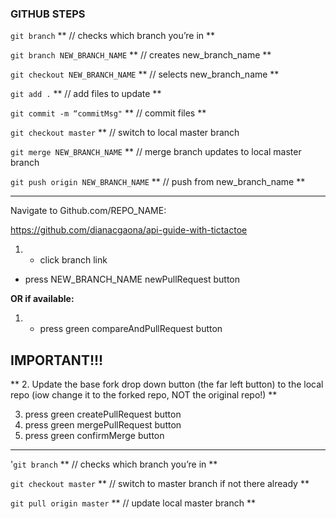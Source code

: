### GITHUB STEPS

`git branch`
** // checks which branch you’re in **

`git branch NEW_BRANCH_NAME`
** // creates new_branch_name **

`git checkout NEW_BRANCH_NAME`
** // selects new_branch_name **

`git add .`
** // add files to update **

`git commit -m “commitMsg"`
** // commit files **

`git checkout master`
** // switch to local master branch

`git merge NEW_BRANCH_NAME`
** // merge branch updates to local master branch

`git push origin NEW_BRANCH_NAME`
** // push from new_branch_name **

---
Navigate to Github.com/REPO_NAME:

https://github.com/dianacgaona/api-guide-with-tictactoe

1. * click branch link
 * press NEW_BRANCH_NAME newPullRequest button

**OR if available:**

1. * press green compareAndPullRequest button

## IMPORTANT!!!

** 2. Update the base fork drop down button (the far left button) to the local repo (iow change it to the forked repo, NOT the original repo!) **

3. press green createPullRequest button
4. press green mergePullRequest button
5. press green confirmMerge button
---

'`git branch`
** // checks which branch you’re in **

`git checkout master`
** // switch to master branch if not there already **

`git pull origin master`
** // update local master branch **
